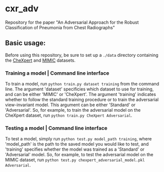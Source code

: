 # cxr_adv
Repository for the paper "An Adversarial Approach for the Robust Classification of Pneumonia from Chest Radiographs"

## Basic usage:

Before using this repository, be sure to set up a `./data` directory containing the [CheXpert](https://stanfordmlgroup.github.io/competitions/chexpert/) and [MIMIC](https://physionet.org/content/mimic-cxr/1.0.0/) datasets.

### Training a model | Command line interface

To train a model, run `python train.py dataset training` from the command line. The argument 'dataset' specificies which dataset to use for training, and can be either 'MIMIC' or 'CheXpert'. The argument 'training' indicates whether to follow the standard training procedure or to train the adversarial view-invariant model. This argument can be either 'Standard' or 'Adversarial'. So, for example, to train the adversarial model on the CheXpert dataset, run `python train.py CheXpert Adversarial`.

### Testing a model | Command line interface

To test a model, simply run `python test.py model_path training`, where 'model_path' is the path to the saved model you would like to test, and 'training' specifies whether the model was trained as a 'Standard' or 'Adversarial' model. So, for example, to test the adversarial model on the MIMIC dataset, run `python test.py chexpert_adversarial_model.pkl Adversarial`. 
